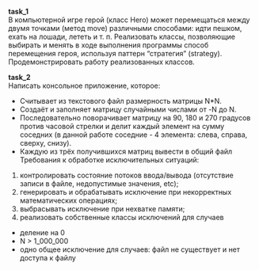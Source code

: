 **task_1** <br />
В компьютерной игре герой (класс Hero) может перемещаться между двумя точками (метод move) различными способами: идти пешком, ехать на лошади, лететь и т. п. Реализовать классы, позволяющие выбирать и менять в ходе выполнения программы способ перемещения героя, используя паттерн “стратегия” (strategy). Продемонстрировать работу реализованных классов.

**task_2** <br />
Написать консольное приложение, которое:
- Считывает из текстового файл размерность матрицы N*N.
- Создаёт и заполняет матрицу случайными числами от -N до N.
- Последовательно поворачивает матрицу на 90, 180 и 270 градусов против часовой стрелки и делит каждый элемент на сумму соседних (в данной работе соседние - 4 элемента: слева, справа, сверху, снизу).
- Каждую из трёх получившихся матриц вывести в общий файл
Требования к обработке исключительных ситуаций:
1.	контролировать состояние потоков ввода/вывода (отсутствие записи в файле, недопустимые значения, etc);
2.	генерировать и обрабатывать исключение при некорректных математических операциях;
3.	выбрасывать исключение при нехватке памяти;
4.	реализовать собственные классы исключений для случаев 
-	деление на 0
-	N > 1_000_000
-	одно общее исключение для случаев: файл не существует и нет доступа к файлу
